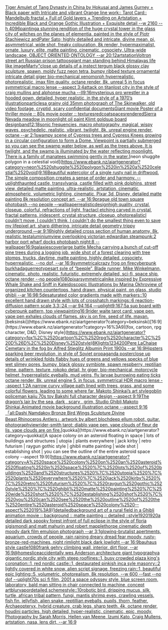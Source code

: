 [Tiger Amulet of Tang Dynasty in China by Hokusai and James Gurney + Black paper with Intricate and vibrant Orange line work:: Tarot Card:: Mandelbulb fractal + Full of Gold layers + Trending on Artstation + Incredible Black and Orange Gothic Illustration + Exquisite detail  --w 2160  --h 4096](https://www.ebank.nz/aiartgenerator?category=Tiger%2520Amulet%2520of%2520Tang%2520Dynasty%2520in%2520China%2520by%2520Hokusai%2520and%2520James%2520Gurney%2520%2B%2520Black%2520paper%2520with%2520Intricate%2520and%2520vibrant%2520Orange%2520line%2520work%3A%3A%2520Tarot%2520Card%3A%3A%2520Mandelbulb%2520fractal%2520%2B%2520Full%2520of%2520Gold%2520layers%2520%2B%2520Trending%2520on%2520Artstation%2520%2B%2520Incredible%2520Black%2520and%2520Orange%2520Gothic%2520Illustration%2520%2B%2520Exquisite%2520detail%2520%2520--w%25202160%2520%2520--h%25204096)[painting](https://www.ebank.nz/aiartgenerator?category=painting)[a  stunning rendition of the huge crystal tower in the glass city of witches on the planes of elementia, painted in the style of Piotr Stachiewicz andPater Sato; highly detailed and intricate, divine mean, pi, asymmetrical, wide shot, freaky colouration, 8k render, hypermaximalist, ornate, luxury, elite, matte painting, cinematic, cgsociety, Ultra-wide landscape, OBJECT ORIENTED ONTOLOGY --ar 20:12](https://www.ebank.nz/aiartgenerator?category=a%2520%2520stunning%2520rendition%2520of%2520the%2520huge%2520crystal%2520tower%2520in%2520the%2520glass%2520city%2520of%2520witches%2520on%2520the%2520planes%2520of%2520elementia%2C%2520painted%2520in%2520the%2520style%2520of%2520Piotr%2520Stachiewicz%2520andPater%2520Sato%3B%2520highly%2520detailed%2520and%2520intricate%2C%2520divine%2520mean%2C%2520pi%2C%2520asymmetrical%2C%2520wide%2520shot%2C%2520freaky%2520colouration%2C%25208k%2520render%2C%2520hypermaximalist%2C%2520ornate%2C%2520luxury%2C%2520elite%2C%2520matte%2520painting%2C%2520cinematic%2C%2520cgsociety%2C%2520Ultra-wide%2520landscape%2C%2520OBJECT%2520ORIENTED%2520ONTOLOGY%2520--ar%252020%3A12)[artstation](https://www.ebank.nz/aiartgenerator?category=artstation)[Voltron street art Russian  prison tattoos](https://www.ebank.nz/aiartgenerator?category=Voltron%2520street%2520art%2520Russian%2520%2520prison%2520tattoos)[giant man standing behind Himalayas life like image](https://www.ebank.nz/aiartgenerator?category=giant%2520man%2520standing%2520behind%2520Himalayas%2520life%2520like%2520image)[Marty"](https://www.ebank.nz/aiartgenerator?category=Marty%22)[close up details of a instect tergum black glossy clay sculpture, spawn, moldy fuzz neon tetra, bumpy ribbed texture ornamental intricate detail giger bio-mechanical xenomorph hyperrealistic, photorealistic, imax film quality, octane render, 8k, unreal 5 in focus symmetrical macro lense --aspect 3:4](https://www.ebank.nz/aiartgenerator?category=close%2520up%2520details%2520of%2520a%2520instect%2520tergum%2520black%2520glossy%2520clay%2520sculpture%2C%2520spawn%2C%2520moldy%2520fuzz%2520neon%2520tetra%2C%2520bumpy%2520ribbed%2520texture%2520ornamental%2520intricate%2520detail%2520giger%2520bio-mechanical%2520xenomorph%2520hyperrealistic%2C%2520photorealistic%2C%2520imax%2520film%2520quality%2C%2520octane%2520render%2C%25208k%2C%2520unreal%25205%2520in%2520focus%2520symmetrical%2520macro%2520lense%2520--aspect%25203%3A4)[attack on titan](https://www.ebank.nz/aiartgenerator?category=attack%2520on%2520titan)[lost city in the style of craig mullins and alphonse mucha --ll](https://www.ebank.nz/aiartgenerator?category=lost%2520city%2520in%2520the%2520style%2520of%2520craig%2520mullins%2520and%2520alphonse%2520mucha%2520--ll)[9:16](https://www.ebank.nz/aiartgenerator?category=9%3A16)[mysterious pro wrestler in a hooded gown, detailed, hyper realistic, in the style of a 1970’s illustration](https://www.ebank.nz/aiartgenerator?category=mysterious%2520pro%2520wrestler%2520in%2520a%2520hooded%2520gown%2C%2520detailed%2C%2520hyper%2520realistic%2C%2520in%2520the%2520style%2520of%2520a%25201970%E2%80%99s%2520illustration)[particles](https://www.ebank.nz/aiartgenerator?category=particles)[a grainy old 35mm photograph of The Skinwalker, old video footage, cryptid, scary confidential documents](https://www.ebank.nz/aiartgenerator?category=a%2520grainy%2520old%252035mm%2520photograph%2520of%2520The%2520Skinwalker%2C%2520old%2520video%2520footage%2C%2520cryptid%2C%2520scary%2520confidential%2520documents)[Giant movie Poster of a thriller movie :: 80s movie poster :: textures](https://www.ebank.nz/aiartgenerator?category=Giant%2520movie%2520Poster%2520of%2520a%2520thriller%2520movie%2520%3A%3A%252080s%2520movie%2520poster%2520%3A%3A%2520textures)[redcoat](https://www.ebank.nz/aiartgenerator?category=redcoat)[spaces](https://www.ebank.nz/aiartgenerator?category=spaces)[rendered](https://www.ebank.nz/aiartgenerator?category=rendered)[Sierra Nevada meadow in moonlight oil paint Klimt gold](https://www.ebank.nz/aiartgenerator?category=Sierra%2520Nevada%2520meadow%2520in%2520moonlight%2520oil%2520paint%2520Klimt%2520gold)[sup board design](https://www.ebank.nz/aiartgenerator?category=sup%2520board%2520design)[band](https://www.ebank.nz/aiartgenerator?category=band)[12:18](https://www.ebank.nz/aiartgenerator?category=12%3A18)[sonic frequencies, macro photography, magical, wispy waves, psychedelic, realistic, vibrant, twilight, 8k, unreal engine render, octane --ar 2:1](https://www.ebank.nz/aiartgenerator?category=sonic%2520frequencies%2C%2520macro%2520photography%2C%2520magical%2C%2520wispy%2520waves%2C%2520psychedelic%2C%2520realistic%2C%2520vibrant%2C%2520twilight%2C%25208k%2C%2520unreal%2520engine%2520render%2C%2520octane%2520--ar%25202%3A1)[swampy scene of Cypress trees and Cypress Knees growing in a circular configuration to form a Dome. Viewpoint is partially submerged so you can see the swamp water below, as well as the trees above. It is twilight, and the swamp is illuminated by the water reflecting moonlight. There is a family of manatees swimming gently in the water.](https://www.ebank.nz/aiartgenerator?category=swampy%2520scene%2520of%2520Cypress%2520trees%2520and%2520Cypress%2520Knees%2520growing%2520in%2520a%2520circular%2520configuration%2520to%2520form%2520a%2520Dome.%2520Viewpoint%2520is%2520partially%2520submerged%2520so%2520you%2520can%2520see%2520the%2520swamp%2520water%2520below%2C%2520as%2520well%2520as%2520the%2520trees%2520above.%2520It%2520is%2520twilight%2C%2520and%2520the%2520swamp%2520is%2520illuminated%2520by%2520the%2520water%2520reflecting%2520moonlight.%2520There%2520is%2520a%2520family%2520of%2520manatees%2520swimming%2520gently%2520in%2520the%2520water.)[neon shuggite polygon in a celestial void](https://www.ebank.nz/aiartgenerator?category=neon%2520shuggite%2520polygon%2520in%2520a%2520celestial%2520void)[9:16](https://www.ebank.nz/aiartgenerator?category=9%3A16)[Beautiful watercolor of a single rusty nail in driftwood.  The simple composition creates a sense of order and harmony.  --uplight](https://www.ebank.nz/aiartgenerator?category=Beautiful%2520watercolor%2520of%2520a%2520single%2520rusty%2520nail%2520in%2520driftwood.%2520%2520The%2520simple%2520composition%2520creates%2520a%2520sense%2520of%2520order%2520and%2520harmony.%2520%2520--uplight)[haunted castle, transylvania, castle filled with pink dolphins, street view, detailed matte painting, ultra-realistic, artstation, cinematic, atmospheric, volumetric lighting, cinematic, Pixar 3d, Disney, detailed matte painting 8k resolution concept art, --ar 16:9](https://www.ebank.nz/aiartgenerator?category=haunted%2520castle%2C%2520transylvania%2C%2520castle%2520filled%2520with%2520pink%2520dolphins%2C%2520street%2520view%2C%2520detailed%2520matte%2520painting%2C%2520ultra-realistic%2C%2520artstation%2C%2520cinematic%2C%2520atmospheric%2C%2520volumetric%2520lighting%2C%2520cinematic%2C%2520Pixar%25203d%2C%2520Disney%2C%2520detailed%2520matte%2520painting%25208k%2520resolution%2520concept%2520art%2C%2520--ar%252016%3A9)[prague old town square photobash --no people --wallpaper](https://www.ebank.nz/aiartgenerator?category=prague%2520old%2520town%2520square%2520photobash%2520--no%2520people%2520--wallpaper)[realistic](https://www.ebank.nz/aiartgenerator?category=realistic)[design](https://www.ebank.nz/aiartgenerator?category=design)[high quality, crystal, closeup, colorful, refractions of light, fractacl etching carved in crystal, fractal patterns, iridescent, crystal structure, closeup, photorealistic](https://www.ebank.nz/aiartgenerator?category=high%2520quality%2C%2520crystal%2C%2520closeup%2C%2520colorful%2C%2520refractions%2520of%2520light%2C%2520fractacl%2520etching%2520carved%2520in%2520crystal%2C%2520fractal%2520patterns%2C%2520iridescent%2C%2520crystal%2520structure%2C%2520closeup%2C%2520photorealistic)[I couldn't move, I couldn't think, I couldn't do the smallest thing even to save my life](https://www.ebank.nz/aiartgenerator?category=I%2520couldn%27t%2520move%2C%2520I%2520couldn%27t%2520think%2C%2520I%2520couldn%27t%2520do%2520the%2520smallest%2520thing%2520even%2520to%2520save%2520my%2520life)[pixel art, sharp dithering, intricate detail geometry trippy underground —ar 9:16](https://www.ebank.nz/aiartgenerator?category=pixel%2520art%2C%2520sharp%2520dithering%2C%2520intricate%2520detail%2520geometry%2520trippy%2520underground%2520%E2%80%94ar%25209%3A16)[highly detailed cross section of human anatomy, 8k, realistic,](https://www.ebank.nz/aiartgenerator?category=highly%2520detailed%2520cross%2520section%2520of%2520human%2520anatomy%2C%25208k%2C%2520realistic%2C)[test](https://www.ebank.nz/aiartgenerator?category=test)[aluminium](https://www.ebank.nz/aiartgenerator?category=aluminium)[view overlooking victorian edwardian steampunk:2 harbor port wharf docks photobash night:8 --wallpaper](https://www.ebank.nz/aiartgenerator?category=view%2520overlooking%2520victorian%2520edwardian%2520steampunk%3A2%2520harbor%2520port%2520wharf%2520docks%2520photobash%2520night%3A8%2520--wallpaper)[16:9](https://www.ebank.nz/aiartgenerator?category=16%3A9)[galaxies](https://www.ebank.nz/aiartgenerator?category=galaxies)[cover](https://www.ebank.nz/aiartgenerator?category=cover)[large battle Mecha carrying a bunch of cut-off pine trees during a logging job, wide shot of a forest clearing with tree stomps, trucks, daytime, matte painting, highly detailed, cgsociety, hyperrealistic, --no dof, --ar 16:9](https://www.ebank.nz/aiartgenerator?category=large%2520battle%2520Mecha%2520carrying%2520a%2520bunch%2520of%2520cut-off%2520pine%2520trees%2520during%2520a%2520logging%2520job%2C%2520wide%2520shot%2520of%2520a%2520forest%2520clearing%2520with%2520tree%2520stomps%2C%2520trucks%2C%2520daytime%2C%2520matte%2520painting%2C%2520highly%2520detailed%2C%2520cgsociety%2C%2520hyperrealistic%2C%2520--no%2520dof%2C%2520--ar%252016%3A9)[symmetrical](https://www.ebank.nz/aiartgenerator?category=symmetrical)[crazy frog on fire](https://www.ebank.nz/aiartgenerator?category=crazy%2520frog%2520on%2520fire)[cyberpunk burkha](https://www.ebank.nz/aiartgenerator?category=cyberpunk%2520burkha)[daguerreotypes](https://www.ebank.nz/aiartgenerator?category=daguerreotypes)[art syle of “beeple”, Blade runner, Mike Winkelmann, cinematic, photo, realistic, futuristic, extremely detailed, sci-fi, space ship, octane render  --no people](https://www.ebank.nz/aiartgenerator?category=art%2520syle%2520of%2520%E2%80%9Cbeeple%E2%80%9D%2C%2520Blade%2520runner%2C%2520Mike%2520Winkelmann%2C%2520cinematic%2C%2520photo%2C%2520realistic%2C%2520futuristic%2C%2520extremely%2520detailed%2C%2520sci-fi%2C%2520space%2520ship%2C%2520octane%2520render%2520%2520--no%2520people)[1080](https://www.ebank.nz/aiartgenerator?category=1080)[pixar](https://www.ebank.nz/aiartgenerator?category=pixar)[symmetrical](https://www.ebank.nz/aiartgenerator?category=symmetrical)[nike inspired by Expressive Whale Shake and Sniff in Kaleidoscopic Illustrations by Marina Okhro](https://www.ebank.nz/aiartgenerator?category=nike%2520inspired%2520by%2520Expressive%2520Whale%2520Shake%2520and%2520Sniff%2520in%2520Kaleidoscopic%2520Illustrations%2520by%2520Marina%2520Okhro)[view of organized kitchen countertops, hand drawn, physical paint, on glass, studio ghibli --ar 16:9](https://www.ebank.nz/aiartgenerator?category=view%2520of%2520organized%2520kitchen%2520countertops%2C%2520hand%2520drawn%2C%2520physical%2520paint%2C%2520on%2520glass%2C%2520studio%2520ghibli%2520--ar%252016%3A9)[8:5](https://www.ebank.nz/aiartgenerator?category=8%3A5)[desaturated color gradients made with markers::10 excellent hand drawn style with lots of crosshatch markings::6 reaction-diffusion pattern scale 3.3::24 —ar 94:164 —uplight](https://www.ebank.nz/aiartgenerator?category=desaturated%2520color%2520gradients%2520made%2520with%2520markers%3A%3A10%2520excellent%2520hand%2520drawn%2520style%2520with%2520lots%2520of%2520crosshatch%2520markings%3A%3A6%2520reaction-diffusion%2520pattern%2520scale%25203.3%3A%3A24%2520%E2%80%94ar%252094%3A164%2520%E2%80%94uplight)[9:16](https://www.ebank.nz/aiartgenerator?category=9%3A16)[7:5](https://www.ebank.nz/aiartgenerator?category=7%3A5)[a sup board with cyberpunk pattern, top view](https://www.ebank.nz/aiartgenerator?category=a%2520sup%2520board%2520with%2520cyberpunk%2520pattern%2C%2520top%2520view)[painting](https://www.ebank.nz/aiartgenerator?category=painting)[16:9](https://www.ebank.nz/aiartgenerator?category=16%3A9)[rider waite tarot card: vape pen. vape pen exhales clouds of flames. sky is on fire. seed of life. mayan.](https://www.ebank.nz/aiartgenerator?category=rider%2520waite%2520tarot%2520card%3A%2520vape%2520pen.%2520vape%2520pen%2520exhales%2520clouds%2520of%2520flames.%2520sky%2520is%2520on%2520fire.%2520seed%2520of%2520life.%2520mayan.)[beksinski](https://www.ebank.nz/aiartgenerator?category=beksinski)[16:9](https://www.ebank.nz/aiartgenerator?category=16%3A9)[fox, cartoon, rpg character, D&D, Disney style](https://www.ebank.nz/aiartgenerator?category=fox%2C%2520cartoon%2C%2520rpg%2520character%2C%2520D%26D%2C%2520Disney%2520style)[8K](https://www.ebank.nz/aiartgenerator?category=8K)[lights](https://www.ebank.nz/aiartgenerator?category=lights)[1234200](https://www.ebank.nz/aiartgenerator?category=1234200)[Pere LaChaise Cemetary in the fog  by Alfred Stieglitz Albumin Print 1900s --ar 16:9](https://www.ebank.nz/aiartgenerator?category=Pere%2520LaChaise%2520Cemetary%2520in%2520the%2520fog%2520%2520by%2520Alfred%2520Stieglitz%2520Albumin%2520Print%25201900s%2520--ar%252016%3A9)[Hipsters sparking beer revolution, in style of Soviet propaganda poster](https://www.ebank.nz/aiartgenerator?category=Hipsters%2520sparking%2520beer%2520revolution%2C%2520in%2520style%2520of%2520Soviet%2520propaganda%2520poster)[close up details of wrinkled folds flabby hues of greens and yellows specks of blue wet slimey pores, bumpy, black glossy symbiote, spawn respberry, reptilian slime, pattern, texture, rokoko detail, hr giger, bio-mechanical, motorcycle helmet, hyperrealistic eyeballs, mud veins, fly larvae burrowing eating ticks octane render, 8k, unreal engine 5, in focus, symmetrical HDR macro lense --aspect 1:2](https://www.ebank.nz/aiartgenerator?category=close%2520up%2520details%2520of%2520wrinkled%2520folds%2520flabby%2520hues%2520of%2520greens%2520and%2520yellows%2520specks%2520of%2520blue%2520wet%2520slimey%2520pores%2C%2520bumpy%2C%2520black%2520glossy%2520symbiote%2C%2520spawn%2520respberry%2C%2520reptilian%2520slime%2C%2520pattern%2C%2520texture%2C%2520rokoko%2520detail%2C%2520hr%2520giger%2C%2520bio-mechanical%2C%2520motorcycle%2520helmet%2C%2520hyperrealistic%2520eyeballs%2C%2520mud%2520veins%2C%2520fly%2520larvae%2520burrowing%2520eating%2520ticks%2520octane%2520render%2C%25208k%2C%2520unreal%2520engine%25205%2C%2520in%2520focus%2C%2520symmetrical%2520HDR%2520macro%2520lense%2520--aspect%25201%3A2)[A narrow curvy village path lined with trees, grass, and some colorful flowers, leading to some where far, Makoto Shinkai’s art style](https://www.ebank.nz/aiartgenerator?category=A%2520narrow%2520curvy%2520village%2520path%2520lined%2520with%2520trees%2C%2520grass%2C%2520and%2520some%2520colorful%2520flowers%2C%2520leading%2520to%2520some%2520where%2520far%2C%2520Makoto%2520Shinkai%E2%80%99s%2520art%2520style)[goblin policeman kaiju 70s toy Bakshi full character design --aspect 9:19](https://www.ebank.nz/aiartgenerator?category=goblin%2520policeman%2520kaiju%252070s%2520toy%2520Bakshi%2520full%2520character%2520design%2520--aspect%25209%3A19)[The dragon’s lair by the sea, dark , scary , grim, Studio Ghibli,Makoto Shinkai,Animated movie background illustration,octane --aspect 9:16](https://www.ebank.nz/aiartgenerator?category=The%2520dragon%E2%80%99s%2520lair%2520by%2520the%2520sea%2C%2520dark%2520%2C%2520scary%2520%2C%2520grim%2C%2520Studio%2520Ghibli%2CMakoto%2520Shinkai%2CAnimated%2520movie%2520background%2520illustration%2Coctane%2520--aspect%25209%3A16)[「all:Dashi Namdakov,Bronze Bird,Wings,Sculpture,Divine Beast,Rhinoceros,Antlers」](https://www.ebank.nz/aiartgenerator?category=%E3%80%8Call%3ADashi%2520Namdakov%2CBronze%2520Bird%2CWings%2CSculpture%2CDivine%2520Beast%2CRhinoceros%2CAntlers%E3%80%8D)[artwork by albert bloch](https://www.ebank.nz/aiartgenerator?category=artwork%2520by%2520albert%2520bloch)[deep ellum robot, guitar, photograph](https://www.ebank.nz/aiartgenerator?category=deep%2520ellum%2520robot%2C%2520guitar%2C%2520photograph)[view](https://www.ebank.nz/aiartgenerator?category=view)[rider-smith tarot: diablo vape pen. vape clouds of fleur de lis, vape clouds are on fire.](https://www.ebank.nz/aiartgenerator?category=rider-smith%2520tarot%3A%2520diablo%2520vape%2520pen.%2520vape%2520clouds%2520of%2520fleur%2520de%2520lis%2C%2520vape%2520clouds%2520are%2520on%2520fire.)[quokka](https://www.ebank.nz/aiartgenerator?category=quokka)[A space colony on an asteroid floating in space | lots of buildings and structures | utopia | plants everywhere | jack kirby | retro futurism | raygun gothic style | ghibli matte painting | wide shot | establishing shot | you can see the outline of the entire asteroid space colony --aspect 19:9](https://www.ebank.nz/aiartgenerator?category=A%2520space%2520colony%2520on%2520an%2520asteroid%2520floating%2520in%2520space%2520%7C%2520lots%2520of%2520buildings%2520and%2520structures%2520%7C%2520utopia%2520%7C%2520plants%2520everywhere%2520%7C%2520jack%2520kirby%2520%7C%2520retro%2520futurism%2520%7C%2520raygun%2520gothic%2520style%2520%7C%2520ghibli%2520matte%2520painting%2520%7C%2520wide%2520shot%2520%7C%2520establishing%2520shot%2520%7C%2520you%2520can%2520see%2520the%2520outline%2520of%2520the%2520entire%2520asteroid%2520space%2520colony%2520--aspect%252019%3A9)[1](https://www.ebank.nz/aiartgenerator?category=1)[detailed](https://www.ebank.nz/aiartgenerator?category=detailed)[background art of a rural field in a Ghibli animation movie :: background :: matte painting :: detailed ::](https://www.ebank.nz/aiartgenerator?category=background%2520art%2520of%2520a%2520rural%2520field%2520in%2520a%2520Ghibli%2520animation%2520movie%2520%3A%3A%2520background%2520%3A%3A%2520matte%2520painting%2520%3A%3A%2520detailed%2520%3A%3A)[style](https://www.ebank.nz/aiartgenerator?category=style)[1920](https://www.ebank.nz/aiartgenerator?category=1920)[1920](https://www.ebank.nz/aiartgenerator?category=1920)[a detailed dark spooky forest infront of full eclipse in the style of floria sigismondi and matt mahurin and robert mapplethorpe cinematic depth moody dark film emulsion photograph --ar 3:1](https://www.ebank.nz/aiartgenerator?category=a%2520detailed%2520dark%2520spooky%2520forest%2520infront%2520of%2520full%2520eclipse%2520in%2520the%2520style%2520of%2520floria%2520sigismondi%2520and%2520matt%2520mahurin%2520and%2520robert%2520mapplethorpe%2520cinematic%2520depth%2520moody%2520dark%2520film%2520emulsion%2520photograph%2520--ar%25203%3A1)[glowing-brutalist apertments, aquarium, crowds of people, rain raining dreary dread fear moody, rusty-bronze-red-machines, night rimlight black dark lowlight --ar 16:9](https://www.ebank.nz/aiartgenerator?category=glowing-brutalist%2520apertments%2C%2520aquarium%2C%2520crowds%2520of%2520people%2C%2520rain%2520raining%2520dreary%2520dread%2520fear%2520moody%2C%2520rusty-bronze-red-machines%2C%2520night%2520rimlight%2520black%2520dark%2520lowlight%2520--ar%252016%3A9)[bauhaus style castle](https://www.ebank.nz/aiartgenerator?category=bauhaus%2520style%2520castle)[1080](https://www.ebank.nz/aiartgenerator?category=1080)[frank gehry climbing wall, interior, dirt floor, --ar 16:9](https://www.ebank.nz/aiartgenerator?category=frank%2520gehry%2520climbing%2520wall%2C%2520interior%2C%2520dirt%2520floor%2C%2520--ar%252016%3A9)[@homeslice](https://www.ebank.nz/aiartgenerator?category=%40homeslice)[accidentally wes Anderson architecture giant  typography](https://www.ebank.nz/aiartgenerator?category=accidentally%2520wes%2520Anderson%2520architecture%2520giant%2520%2520typography)[a gigantic nordic style city with steep rooflines::1, busy crowded plaza king's coronation::1, red nordic castle::1, destaurated pinkish inca syle masonry::2 lightly covered in white snow, alien script signage, freezing rain::1, beautiful epic lighting::5, volumetric, photorealism, 8k resolution, --w 600 --fast --no dof --uplight](https://www.ebank.nz/aiartgenerator?category=a%2520gigantic%2520nordic%2520style%2520city%2520with%2520steep%2520rooflines%3A%3A1%2C%2520busy%2520crowded%2520plaza%2520king%27s%2520coronation%3A%3A1%2C%2520red%2520nordic%2520castle%3A%3A1%2C%2520destaurated%2520pinkish%2520inca%2520syle%2520masonry%3A%3A2%2520lightly%2520covered%2520in%2520white%2520snow%2C%2520alien%2520script%2520signage%2C%2520freezing%2520rain%3A%3A1%2C%2520beautiful%2520epic%2520lighting%3A%3A5%2C%2520volumetric%2C%2520photorealism%2C%25208k%2520resolution%2C%2520--w%2520600%2520--fast%2520--no%2520dof%2520--uplight)[70s sci fi film, 2001 a space odyssey style, blue screen room, laboratory, bald man sitting in chair connected to machine, concept art](https://www.ebank.nz/aiartgenerator?category=70s%2520sci%2520fi%2520film%2C%25202001%2520a%2520space%2520odyssey%2520style%2C%2520blue%2520screen%2520room%2C%2520laboratory%2C%2520bald%2520man%2520sitting%2520in%2520chair%2520connected%2520to%2520machine%2C%2520concept%2520art)[blur](https://www.ebank.nz/aiartgenerator?category=blur)[vapor](https://www.ebank.nz/aiartgenerator?category=vapor)[detailed,](https://www.ebank.nz/aiartgenerator?category=detailed%2C)[scheme](https://www.ebank.nz/aiartgenerator?category=scheme)[style::10](https://www.ebank.nz/aiartgenerator?category=style%3A%3A10)[robotic bird, dripping mucus, silk, turtle, african tribal pattern, fungi, mantis shrimp eyes, crawling vessels, fish fin, jellyfish, alien snake, reptillian eyeballs, pupils, thorn, feather, Archaeopteryx, hybrid creature, crab legs, sharp teeth, 4k, octane render, houdini particles, high detailed, hyper-realistic, cinematic, epic, moody, Photography by Sarah Morris, Hellen van Meene, Izumi Kato, Craig Mullens, artstation, nasa, lens dirt, --ar 16:9](https://www.ebank.nz/aiartgenerator?category=robotic%2520bird%2C%2520dripping%2520mucus%2C%2520silk%2C%2520turtle%2C%2520african%2520tribal%2520pattern%2C%2520fungi%2C%2520mantis%2520shrimp%2520eyes%2C%2520crawling%2520vessels%2C%2520fish%2520fin%2C%2520jellyfish%2C%2520alien%2520snake%2C%2520reptillian%2520eyeballs%2C%2520pupils%2C%2520thorn%2C%2520feather%2C%2520Archaeopteryx%2C%2520hybrid%2520creature%2C%2520crab%2520legs%2C%2520sharp%2520teeth%2C%25204k%2C%2520octane%2520render%2C%2520houdini%2520particles%2C%2520high%2520detailed%2C%2520hyper-realistic%2C%2520cinematic%2C%2520epic%2C%2520moody%2C%2520Photography%2520by%2520Sarah%2520Morris%2C%2520Hellen%2520van%2520Meene%2C%2520Izumi%2520Kato%2C%2520Craig%2520Mullens%2C%2520artstation%2C%2520nasa%2C%2520lens%2520dirt%2C%2520--ar%252016%3A9)